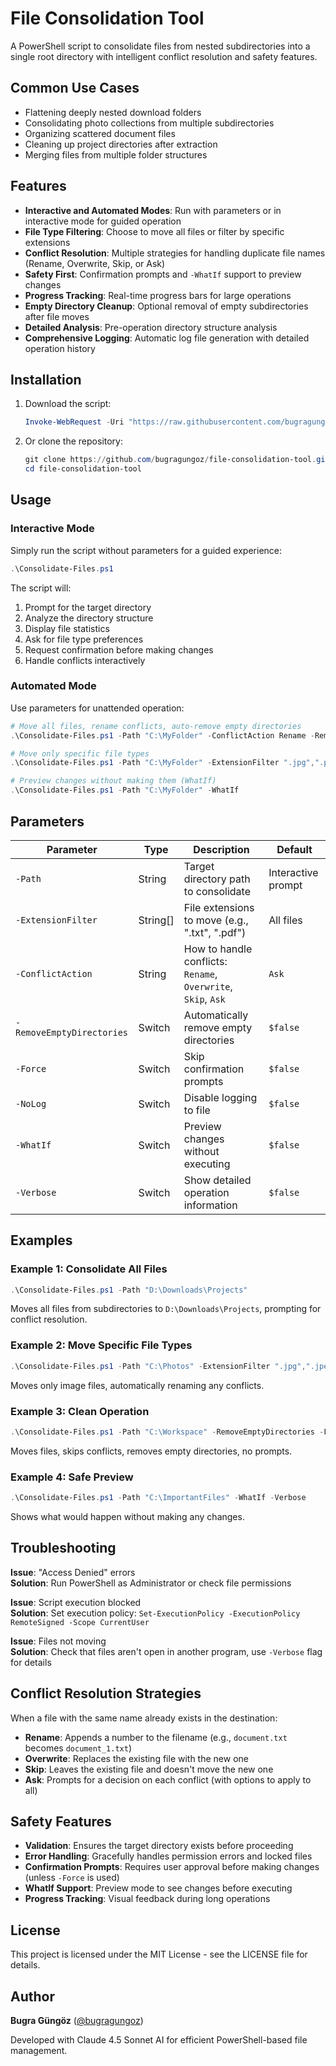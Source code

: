 # File Consolidation Tool

A PowerShell script to consolidate files from nested subdirectories into a single root directory with intelligent conflict resolution and safety features.

## Common Use Cases

- Flattening deeply nested download folders
- Consolidating photo collections from multiple subdirectories
- Organizing scattered document files
- Cleaning up project directories after extraction
- Merging files from multiple folder structures

## Features

- **Interactive and Automated Modes**: Run with parameters or in interactive mode for guided operation
- **File Type Filtering**: Choose to move all files or filter by specific extensions
- **Conflict Resolution**: Multiple strategies for handling duplicate file names (Rename, Overwrite, Skip, or Ask)
- **Safety First**: Confirmation prompts and `-WhatIf` support to preview changes
- **Progress Tracking**: Real-time progress bars for large operations
- **Empty Directory Cleanup**: Optional removal of empty subdirectories after file moves
- **Detailed Analysis**: Pre-operation directory structure analysis
- **Comprehensive Logging**: Automatic log file generation with detailed operation history

## Installation

1. Download the script:
   ```powershell
   Invoke-WebRequest -Uri "https://raw.githubusercontent.com/bugragungoz/file-consolidation-tool/master/Consolidate-Files.ps1" -OutFile "Consolidate-Files.ps1"
   ```

2. Or clone the repository:
   ```powershell
   git clone https://github.com/bugragungoz/file-consolidation-tool.git
   cd file-consolidation-tool
   ```

## Usage

### Interactive Mode

Simply run the script without parameters for a guided experience:

```powershell
.\Consolidate-Files.ps1
```

The script will:
1. Prompt for the target directory
2. Analyze the directory structure
3. Display file statistics
4. Ask for file type preferences
5. Request confirmation before making changes
6. Handle conflicts interactively

### Automated Mode

Use parameters for unattended operation:

```powershell
# Move all files, rename conflicts, auto-remove empty directories
.\Consolidate-Files.ps1 -Path "C:\MyFolder" -ConflictAction Rename -RemoveEmptyDirectories -Force

# Move only specific file types
.\Consolidate-Files.ps1 -Path "C:\MyFolder" -ExtensionFilter ".jpg",".png",".gif" -ConflictAction Skip

# Preview changes without making them (WhatIf)
.\Consolidate-Files.ps1 -Path "C:\MyFolder" -WhatIf
```

## Parameters

| Parameter | Type | Description | Default |
|-----------|------|-------------|---------|
| `-Path` | String | Target directory path to consolidate | Interactive prompt |
| `-ExtensionFilter` | String[] | File extensions to move (e.g., ".txt", ".pdf") | All files |
| `-ConflictAction` | String | How to handle conflicts: `Rename`, `Overwrite`, `Skip`, `Ask` | `Ask` |
| `-RemoveEmptyDirectories` | Switch | Automatically remove empty directories | `$false` |
| `-Force` | Switch | Skip confirmation prompts | `$false` |
| `-NoLog` | Switch | Disable logging to file | `$false` |
| `-WhatIf` | Switch | Preview changes without executing | `$false` |
| `-Verbose` | Switch | Show detailed operation information | `$false` |

## Examples

### Example 1: Consolidate All Files

```powershell
.\Consolidate-Files.ps1 -Path "D:\Downloads\Projects"
```

Moves all files from subdirectories to `D:\Downloads\Projects`, prompting for conflict resolution.

### Example 2: Move Specific File Types

```powershell
.\Consolidate-Files.ps1 -Path "C:\Photos" -ExtensionFilter ".jpg",".jpeg",".png" -ConflictAction Rename
```

Moves only image files, automatically renaming any conflicts.

### Example 3: Clean Operation

```powershell
.\Consolidate-Files.ps1 -Path "C:\Workspace" -RemoveEmptyDirectories -Force -ConflictAction Skip
```

Moves files, skips conflicts, removes empty directories, no prompts.

### Example 4: Safe Preview

```powershell
.\Consolidate-Files.ps1 -Path "C:\ImportantFiles" -WhatIf -Verbose
```

Shows what would happen without making any changes.

## Troubleshooting

**Issue**: "Access Denied" errors  
**Solution**: Run PowerShell as Administrator or check file permissions

**Issue**: Script execution blocked  
**Solution**: Set execution policy: `Set-ExecutionPolicy -ExecutionPolicy RemoteSigned -Scope CurrentUser`

**Issue**: Files not moving  
**Solution**: Check that files aren't open in another program, use `-Verbose` flag for details

## Conflict Resolution Strategies

When a file with the same name already exists in the destination:

- **Rename**: Appends a number to the filename (e.g., `document.txt` becomes `document_1.txt`)
- **Overwrite**: Replaces the existing file with the new one
- **Skip**: Leaves the existing file and doesn't move the new one
- **Ask**: Prompts for a decision on each conflict (with options to apply to all)

## Safety Features

- **Validation**: Ensures the target directory exists before proceeding
- **Error Handling**: Gracefully handles permission errors and locked files
- **Confirmation Prompts**: Requires user approval before making changes (unless `-Force` is used)
- **WhatIf Support**: Preview mode to see changes before executing
- **Progress Tracking**: Visual feedback during long operations

## License

This project is licensed under the MIT License - see the LICENSE file for details.

## Author

**Bugra Güngöz** ([@bugragungoz](https://github.com/bugragungoz))

Developed with Claude 4.5 Sonnet AI for efficient PowerShell-based file management.
